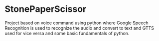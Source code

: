 # StonePaperScissor
Project based on voice command using python where Google Speech Recognition is used to recognize the audio and convert to text and GTTS used for vice versa and some basic fundamentals of python.
